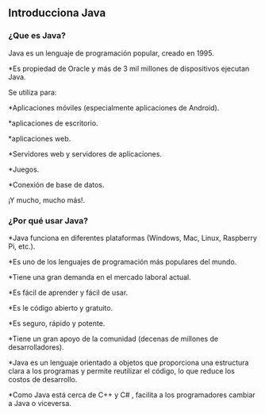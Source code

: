 ## Introducciona Java

### ¿Que es Java?
Java es un lenguaje de programación popular, creado en 1995.

*Es propiedad de Oracle y más de 3 mil millones de dispositivos ejecutan Java.

Se utiliza para:

*Aplicaciones móviles (especialmente aplicaciones de Android).

*aplicaciones de escritorio.

*aplicaciones web.

*Servidores web y servidores de aplicaciones.

*Juegos.

*Conexión de base de datos.


¡Y mucho, mucho más!.

### ¿Por qué usar Java?

*Java funciona en diferentes plataformas (Windows, Mac, Linux, Raspberry Pi, etc.).

*Es uno de los lenguajes de programación más populares del mundo.

*Tiene una gran demanda en el mercado laboral actual.

*Es fácil de aprender y fácil de usar.

*Es le código abierto y gratuito.

*Es seguro, rápido y potente.

*Tiene un gran apoyo de la comunidad (decenas de millones de desarrolladores).

*Java es un lenguaje orientado a objetos que proporciona una estructura clara a los programas y permite reutilizar el código, lo que reduce los costos de desarrollo.

*Como Java está cerca de C++ y C# , facilita a los programadores cambiar a Java o viceversa.
